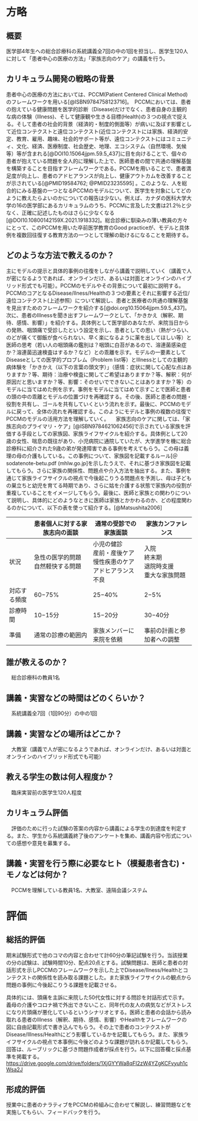

# 方略

## 概要
医学部4年生への総合診療科の系統講義全7回の中の1回を担当し、医学生120人に対して「患者中心の医療の方法」「家族志向のケア」の講義を行う。

## カリキュラム開発の戦略の背景

 患者中心の医療の方法においては、PCCM(Patient Centered Clinical Method)のフレームワークを用いる[@ISBN9784758123716]。　PCCMにおいては、患者の抱えている健康問題を医学的診断（Disease)だけでなく、患者自身の主観的な病の体験（Illness)、そして健康観や生きる目標(Health)の３つの視点で捉える。そして患者の社会的背景（経済的・制度的側面等）が病いに及ぼす影響として近位コンテクストと遠位コンテクスト(近位コンテクストには家族、経済的安定、教育、雇用、趣味、社会的サポート等が、遠位コンテクストにはコミュニティ、文化、経済、医療制度、社会歴史、地理、エコシステム（自然環境、気候等）等が含まれる[@DOI10.15064jjpm.59.5_437]に目を向けることで、個々の患者が抱えている問題を全人的に理解した上で、医師患者の間で共通の理解基盤を構築することを目指すフレームワークである。PCCMを用いることで、患者満足度が向上し、患者のアドヒアランスが向上し、健康アウトカムを改善することが示されている[@PMID19584762; @PMID23235595] 。このような、人を総合的にみる基盤の一つとなるPCCMのモデルについて、医学生を対象にしてどのように教えたらよいのかについての報告は少ない。例えば、カナダの医科大学大学の16の医学部にあるカリキュラムのうち、PCCMに言及した文書は21.2％と少なく、正確に記述したものはさらに少なくなる[@DOI10.10800142159X.2021.1918332]。総合診療に馴染みの薄い教員の方々にとって、このPCCMを用いた卒前医学教育のGood practiceが、モデルと具体例を複数回往復する教育方法の一つとして理解の助けるになることを期待する。

## どのような方法で教えるのか？

主にモデルの提示と具体的事例の往復をしながら講義で説明していく（講義で人が密になるようであれば、オンラインだけ、あるいは対面とオンラインのハイブリッド形式でも可能）。PCCMのモデルやその背景について最初に説明する。PCCMのコアとなるDisease/Ilness/Healthの３つの要素とそれに影響する近位/遠位コンテクスト(上述参照）について解説し、患者と医療者の共通の理解基盤を見出すためのフレームワークを紹介する[@doi.org10.15064jjpm.59.5_437]。次に、患者のIllnessを聞き出すフレームワークとして、「かきかえ（解釈、期待、感情、影響）」を紹介する。具体例として医学部のあなたが、来院当日からの発熱、咽頭痛で受診したという設定を示し、患者としての思い（熱がつらい、のどが痛くて御飯が食べられない、早く楽になるように薬を出してほしい等）と医師の思考（若い人の咽頭痛の鑑別は？咽頭に白苔があるので、溶連菌感染症か？溶連菌迅速検査はするか？など）との乖離を示す。モデルの一要素としてDiseaseとしての医学的プロブレム（Problem list等）とIllnessとしての主観的病体験を「かきかえ（以下の言葉の頭文字）」（感情：症状に関して心配な点はありますか？等、期待：治療や検査に関してご希望はありますか？等、解釈：何が原因だと思いますか？等、影響：そのせいでできないことはありますか？等）のモデルに当てはめた例を示す。事例をモデルに当てはめて示すことで医師と患者の頭の中の乖離とモデルの位置づけを再確認する。その後、医師と患者の問題・役割を共有し、ゴールを共有していくという流れを示す。最後に、PCCMのモデルに戻って、全体の流れを再確認する。このようにモデルと事例の複数の往復でPCCMのモデルの活用方法を理解していく。
　家族志向のケアに関しては、「家族志向のプライマリ・ケア」[@ISBN9784621062456]で示されている家族を評価する手段としての家族図、家族ライフサイクルを紹介する。具体例として20歳の女性、喘息の既往があり、小児病院に通院していたが、大学進学を機に総合診療科に紹介された9歳の弟が発達障害である事例を考えてもらう。この母は義理の母の介護もしている。この事例について、家族図を記載するルール[＠sodatenote-betu.pdf (mhlw.go.jp]を示したうえで、それに基づき家族図を記載してもらう。さらに家族の関係性、問題点や介入方法を抽出する。また、事例を通じて家族ライフサイクルの視点で今後起こりうる問題点を予測し、母は子どもの巣立ちと幼児を育てる時期であり、さらに姑を介護する状態で家族内の役割が重複していることをイメージしてもらう。最後に、医師と家族との関わりについて説明し、具体的にどのようなときに医師は家族とかかわるのか、どの程度関わるのかについて、以下の表を使って紹介する。[@Matsushita2006] 

|  | 患者個人に対する家族志向の面談 | 通常の受診での家族面談 | 家族カンファレンス |
| -- | -- | -- | -- |
| 状況 | 急性の医学的問題<br>自然軽快する問題 | 小児の健診<br>産前・産後ケア<br>慢性疾患のケア<br>アドヒアランス不良 | 入院<br>終末期<br>退院時支援<br>重大な家族問題 |
| 対応する頻度 | 60−75% | 25−40% | 2−5% |
| 診療時間 | 10−15分 | 15−20分 | 30−40分 |
| 準備 | 通常の診療の範囲内 | 家族メンバーに来院を依頼 | 事前の計画と参加者への調整 |

## 誰が教えるのか？
　総合診療科の教員1名

## 講義・実習などの時間はどのくらいか？
　系統講義全7回（1回90分）の中の1回

## 講義・実習などの場所はどこか？
　大教室（講義で人が密になるようであれば、オンラインだけ、あるいは対面とオンラインのハイブリッド形式でも可能）

## 教える学生の数は何人程度か？
　臨床実習前の医学生120人程度

## カリキュラム評価
　評価のために行った試験の答案の内容から講義による学生の到達度を判定する。また、学生から系統講義終了後のアンケートを集め、講義内容や形式についての感想や意見を募集する。

## 講義・実習を行う際に必要なヒト（模擬患者含む)・モノなどは何か？
　PCCMを理解している教員1名、大教室、遠隔会議システム

# 評価

## 総括的評価　

期末試験形式で他のコマの内容と合わせて計60分の筆記試験を行う。当該授業の分の試験は、試験時間10分、配点20点とする。試験問題は、医師と患者の対話形式を示しPCCMのフレームワークを示した上でDisease/Ilness/Healthとコンテクストの関係性を読み取る課題とした。また家族ライフサイクルの観点から問題の事例に今後起こりうる課題を記載させる。

具体的には、頭痛を主訴に来院した50代女性に対する問診を対話形式で示す。義母の介護やコロナ禍で外出できないこと、同年代の友人の病気などがストレスになり片頭痛が悪化しているというシナリオとする。医師と患者の会話から読み取れる患者のIllness（解釈、期待、感情、影響）やHealthをフレームワークの図に自由記載形式で書き込んでもらう。その上で患者のコンテクストがDisease/Illness/Healthにどう影響しているかを記載してもらう。また、家族ライフサイクルの視点で本事例に今後どのような課題が訪れるか記載してもらう。回答は、ルーブリックに基づき問題作成者が採点を行う。以下に回答欄と採点基準を掲載する。
　https://drive.google.com/drive/folders/1XjGYYWa8qFI2zW4YZgKCFvyuh1cWsa2J

## 形成的評価

授業中に患者のナラティブをPCCMの枠組みに合わせて解説し、練習問題などを実施してもらい、フィードバックを行う。

